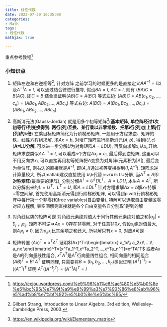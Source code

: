 ```yaml
---
title: 线性代数
date: 2023-07-30 16:35:08
categories:
- Math
tags:
- 线性代数
mathjax: true

---
```


重点参考教程[^1]

### 小知识点
1. 矩阵左逆和右逆相等[^2], 针对方阵
之前学习的时候更多的是直接定义$AA^{-1}=I$以及$A^{-1}A=I$, 可以通过结合律进行推导, 假设$BA=I$, $AC=I$, 则有 $(BA)C=B(AC)$, 即$C=B$
结合律证明$(AB)C=A(BC)$
等式左边: $(AB)C=AB(c_1,c_2,...,c_n)=(ABc_1,ABc_2,...,ABc_n)$
等式右边: $A(BC)=A(Bc_1,Bc_2,...,Bc_n)=(ABc_1,ABc_2,...,ABc_n)$

2. 高斯消元法(Gauss-Jordan)
就是用多个初等矩阵[^3](**基本矩阵, 单位阵经过1次初等行/列变换得到: 两行(列)互换、某行乘以非零常数、把第i行(列)加上第j行(列)的k倍**) 左乘目标矩阵简化为行阶梯形矩阵, 一般用于方程求逆、矩阵的秩、线性方程组求解. 
求$Ax=b$, 对增广矩阵进行高斯消元$(A,b)$, 得到$(U,c)$(**A=LU分解**, 可以进一步分解$U$为对角矩阵$A=LDU$), 再反向求解$x$,从$x_n$开始. 
矩阵求逆类似$AA^{-1}=I$, 可以看成$n$个方程$Ax_i=e_i$, 最后得到逆矩阵, 这里可以不用反向求$x_i$, 可以直接再用初等矩阵把$A$变换为对角阵(元素积为$|A|$), 最后变为单位阵, 则右边的直接就是$A^{-1}$, 即$(A,I)$通过初等变换得到$(I,A^{-1})$. 矩阵求逆计算量较大, 所以matlab建议直接使用 `A\b`代替`inv(A)b`
LU分解, 当$A^T=A$即**对称矩阵**(最重要的矩阵), 分别分解$A^T=U^TDL^T、A=LDU$, 本生$A=A^T$, 所以分解出来的$L=U^T、L^T=U$, 即$A=LDL^T$
针对方程求解$Ax=b$解$x$=特解+零空间解, 首先使用高斯消元得到行阶梯形矩阵, 可以得到pivot(行阶梯形矩阵中每行第一个非零)和free variables(自由变量), 特解可以选取自由变量区零对应方程解, 零空间解则直接就是各个自由变量各自分别取1得到的解

3. 对角线优势的矩阵可逆
对角线元素绝对值大于同行其他元素绝对值之和$|a_{ii}|>\sum_{j \neq i}{a_{ij}}$. 矩阵不可逆=>$Ax=0$存在非零解, 对于任意非0$x$, 假设$x_i$绝对值最大, 则$A_ix_i \neq 0$, 因为$a_{ii}x_i$比其余项之和还大, 所以解只有$x=0$, 对应$A$可逆

4. 矩阵转置
$(Ax)^T=x^TA^T$ 证明$(Ax)^T=\begin{bmatrix}  a_1x\\  a_2x\\  ...\\  a_nx \end{bmatrix}^T=[x^Ta_1^T,x^Ta_2^T,...,x^Ta_n^T]=x^TA^T$ 或者$Ax$是$A$的列向量线性组合, $x^TA^T$是$A^T$行向量线性组合, 相同向量的相同组合
$(AB)^T=B^TA^T$ 证明同理, 只需要将$B=(b_1,b_2,...,b_n)$类似证明
$(A^T)^{-1})=((A^{-1})^{T}$ 证明 $A^T((A^{-1})^T)=(A^{-1}A)^T=I$

[^1]: https://ccjou.wordpress.com/%e9%96%b1%e8%ae%80%e5%b0%8e%e5%bc%95/%e7%9f%a9%e9%99%a3%e7%90%86%e8%ab%96%e5%ad%b8%e7%bf%92%e5%b0%8e%e5%bc%95/
[^2]: Gilbert Strang, Introduction to Linear Algebra, 3rd edition, Wellesley-Cambridge Press, 2003.
[^3]: https://en.wikipedia.org/wiki/Elementary_matrix